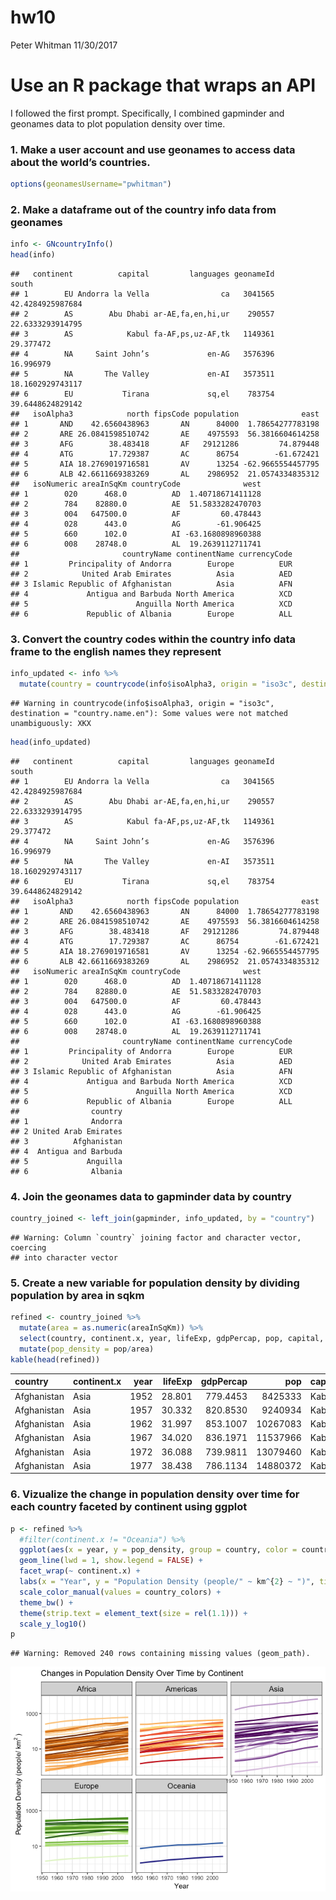 hw10
================
Peter Whitman
11/30/2017

Use an R package that wraps an API
==================================

I followed the first prompt. Specifically, I combined gapminder and geonames data to plot population density over time.

### 1. Make a user account and use geonames to access data about the world’s countries.

``` r
options(geonamesUsername="pwhitman") 
```

### 2. Make a dataframe out of the country info data from geonames

``` r
info <- GNcountryInfo()
head(info)
```

    ##   continent          capital         languages geonameId            south
    ## 1        EU Andorra la Vella                ca   3041565 42.4284925987684
    ## 2        AS        Abu Dhabi ar-AE,fa,en,hi,ur    290557 22.6333293914795
    ## 3        AS            Kabul fa-AF,ps,uz-AF,tk   1149361        29.377472
    ## 4        NA     Saint John’s             en-AG   3576396        16.996979
    ## 5        NA       The Valley             en-AI   3573511 18.1602929743117
    ## 6        EU           Tirana             sq,el    783754 39.6448624829142
    ##   isoAlpha3            north fipsCode population              east
    ## 1       AND    42.6560438963       AN      84000  1.78654277783198
    ## 2       ARE 26.0841598510742       AE    4975593  56.3816604614258
    ## 3       AFG        38.483418       AF   29121286         74.879448
    ## 4       ATG        17.729387       AC      86754        -61.672421
    ## 5       AIA 18.2769019716581       AV      13254 -62.9665554457795
    ## 6       ALB 42.6611669383269       AL    2986952  21.0574334835312
    ##   isoNumeric areaInSqKm countryCode              west
    ## 1        020      468.0          AD  1.40718671411128
    ## 2        784    82880.0          AE  51.5833282470703
    ## 3        004   647500.0          AF         60.478443
    ## 4        028      443.0          AG        -61.906425
    ## 5        660      102.0          AI -63.1680898960388
    ## 6        008    28748.0          AL  19.2639112711741
    ##                       countryName continentName currencyCode
    ## 1         Principality of Andorra        Europe          EUR
    ## 2            United Arab Emirates          Asia          AED
    ## 3 Islamic Republic of Afghanistan          Asia          AFN
    ## 4             Antigua and Barbuda North America          XCD
    ## 5                        Anguilla North America          XCD
    ## 6             Republic of Albania        Europe          ALL

### 3. Convert the country codes within the country info data frame to the english names they represent

``` r
info_updated <- info %>%
  mutate(country = countrycode(info$isoAlpha3, origin = "iso3c", destination = "country.name.en"))
```

    ## Warning in countrycode(info$isoAlpha3, origin = "iso3c", destination = "country.name.en"): Some values were not matched unambiguously: XKX

``` r
head(info_updated)
```

    ##   continent          capital         languages geonameId            south
    ## 1        EU Andorra la Vella                ca   3041565 42.4284925987684
    ## 2        AS        Abu Dhabi ar-AE,fa,en,hi,ur    290557 22.6333293914795
    ## 3        AS            Kabul fa-AF,ps,uz-AF,tk   1149361        29.377472
    ## 4        NA     Saint John’s             en-AG   3576396        16.996979
    ## 5        NA       The Valley             en-AI   3573511 18.1602929743117
    ## 6        EU           Tirana             sq,el    783754 39.6448624829142
    ##   isoAlpha3            north fipsCode population              east
    ## 1       AND    42.6560438963       AN      84000  1.78654277783198
    ## 2       ARE 26.0841598510742       AE    4975593  56.3816604614258
    ## 3       AFG        38.483418       AF   29121286         74.879448
    ## 4       ATG        17.729387       AC      86754        -61.672421
    ## 5       AIA 18.2769019716581       AV      13254 -62.9665554457795
    ## 6       ALB 42.6611669383269       AL    2986952  21.0574334835312
    ##   isoNumeric areaInSqKm countryCode              west
    ## 1        020      468.0          AD  1.40718671411128
    ## 2        784    82880.0          AE  51.5833282470703
    ## 3        004   647500.0          AF         60.478443
    ## 4        028      443.0          AG        -61.906425
    ## 5        660      102.0          AI -63.1680898960388
    ## 6        008    28748.0          AL  19.2639112711741
    ##                       countryName continentName currencyCode
    ## 1         Principality of Andorra        Europe          EUR
    ## 2            United Arab Emirates          Asia          AED
    ## 3 Islamic Republic of Afghanistan          Asia          AFN
    ## 4             Antigua and Barbuda North America          XCD
    ## 5                        Anguilla North America          XCD
    ## 6             Republic of Albania        Europe          ALL
    ##                country
    ## 1              Andorra
    ## 2 United Arab Emirates
    ## 3          Afghanistan
    ## 4  Antigua and Barbuda
    ## 5             Anguilla
    ## 6              Albania

### 4. Join the geonames data to gapminder data by country

``` r
country_joined <- left_join(gapminder, info_updated, by = "country")
```

    ## Warning: Column `country` joining factor and character vector, coercing
    ## into character vector

### 5. Create a new variable for population density by dividing population by area in sqkm

``` r
refined <- country_joined %>%
  mutate(area = as.numeric(areaInSqKm)) %>%
  select(country, continent.x, year, lifeExp, gdpPercap, pop, capital, area) %>%
  mutate(pop_density = pop/area)
kable(head(refined))
```

| country     | continent.x |  year|  lifeExp|  gdpPercap|       pop| capital |    area|  pop\_density|
|:------------|:------------|-----:|--------:|----------:|---------:|:--------|-------:|-------------:|
| Afghanistan | Asia        |  1952|   28.801|   779.4453|   8425333| Kabul   |  647500|      13.01210|
| Afghanistan | Asia        |  1957|   30.332|   820.8530|   9240934| Kabul   |  647500|      14.27171|
| Afghanistan | Asia        |  1962|   31.997|   853.1007|  10267083| Kabul   |  647500|      15.85650|
| Afghanistan | Asia        |  1967|   34.020|   836.1971|  11537966| Kabul   |  647500|      17.81925|
| Afghanistan | Asia        |  1972|   36.088|   739.9811|  13079460| Kabul   |  647500|      20.19994|
| Afghanistan | Asia        |  1977|   38.438|   786.1134|  14880372| Kabul   |  647500|      22.98127|

### 6. Vizualize the change in population density over time for each country faceted by continent using ggplot

``` r
p <- refined %>% 
  #filter(continent.x != "Oceania") %>%
  ggplot(aes(x = year, y = pop_density, group = country, color = country)) +
  geom_line(lwd = 1, show.legend = FALSE) + 
  facet_wrap(~ continent.x) +
  labs(x = "Year", y = "Population Density (people/" ~ km^{2} ~ ")", title = "Changes in Population Density Over Time by Continent") +
  scale_color_manual(values = country_colors) + 
  theme_bw() +
  theme(strip.text = element_text(size = rel(1.1))) + 
  scale_y_log10()
p
```

    ## Warning: Removed 240 rows containing missing values (geom_path).

![](hw10_files/figure-markdown_github-ascii_identifiers/unnamed-chunk-6-1.png)
